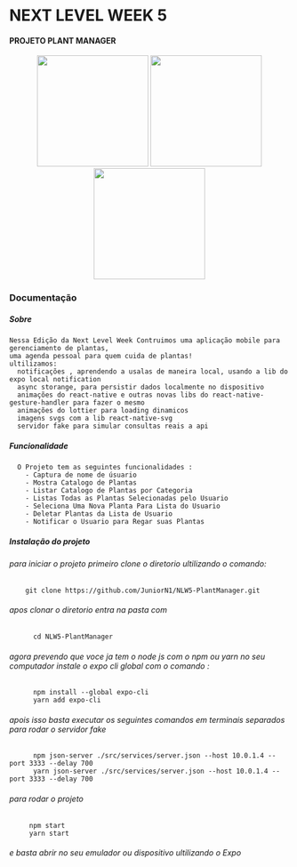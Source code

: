 # NEXT LEVEL WEEK 5
#### PROJETO PLANT MANAGER


<p></p>

<p align="center">
  <img src="https://i.imgur.com/AF8QYSF.png" width="200" />
  <img src="https://i.imgur.com/KunqQWQ.png" width="200"  />
  <img src="https://i.imgur.com/eKGer88.png" width="200" />
</p>

### Documentação

  ##### Sobre    
    Nessa Edição da Next Level Week Contruimos uma aplicação mobile para gerenciamento de plantas, 
    uma agenda pessoal para quem cuida de plantas!
    ultilizamos:
      notificações , aprendendo a usalas de maneira local, usando a lib do expo local notification  
      async storange, para persistir dados localmente no dispositivo     
      animações do react-native e outras novas libs do react-native-gesture-handler para fazer o mesmo
      animações do lottier para loading dinamicos 
      imagens svgs com a lib react-native-svg 
      servidor fake para simular consultas reais a api 
    
   
    
  ##### Funcionalidade
      O Projeto tem as seguintes funcionalidades :
        - Captura de nome de úsuario
        - Mostra Catalogo de Plantas
        - Listar Catalogo de Plantas por Categoria
        - Listas Todas as Plantas Selecionadas pelo Usuario
        - Seleciona Uma Nova Planta Para Lista do Usuario
        - Deletar Plantas da Lista de Usuario
        - Notificar o Usuario para Regar suas Plantas
        
  

  ##### Instalação do projeto
   ###### para iniciar o projeto primeiro clone o diretorio ultilizando o comando:
      
        git clone https://github.com/JuniorN1/NLW5-PlantManager.git
       
        
   ###### apos clonar o diretorio entra na pasta com 
      
          cd NLW5-PlantManager
       
   ###### agora prevendo que voce ja tem o node js com o npm ou yarn no seu computador instale o expo cli global com o comando : 
      
          npm install --global expo-cli
          yarn add expo-cli
      
   ###### apois isso basta executar os seguintes comandos em terminais separados  para rodar o servidor fake 
        
          npm json-server ./src/services/server.json --host 10.0.1.4 --port 3333 --delay 700
          yarn json-server ./src/services/server.json --host 10.0.1.4 --port 3333 --delay 700
    
   ###### para rodar o projeto
       
         npm start
         yarn start
     
   ###### e basta abrir no seu emulador ou dispositivo ultilizando o  Expo
        
        
       
    
